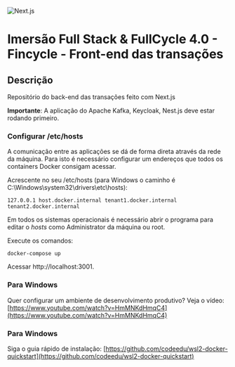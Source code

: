 ![Next.js](../img/nextjs.png)

# Imersão Full Stack & FullCycle 4.0 - Fincycle - Front-end das transações

## Descrição

Repositório do back-end das transações feito com Next.js

**Importante**: A aplicação do Apache Kafka, Keycloak, Nest.js deve estar rodando primeiro.

### Configurar /etc/hosts

A comunicação entre as aplicações se dá de forma direta através da rede da máquina.
Para isto é necessário configurar um endereços que todos os containers Docker consigam acessar.

Acrescente no seu /etc/hosts (para Windows o caminho é C:\Windows\system32\drivers\etc\hosts):
```
127.0.0.1 host.docker.internal tenant1.docker.internal tenant2.docker.internal
```
Em todos os sistemas operacionais é necessário abrir o programa para editar o *hosts* como Administrator da máquina ou root.

Execute os comandos:

```
docker-compose up
```

Acessar http://localhost:3001.

### Para Windows 

Quer configurar um ambiente de desenvolvimento produtivo? Veja o vídeo: [https://www.youtube.com/watch?v=HmMNKdHmqC4](https://www.youtube.com/watch?v=HmMNKdHmqC4) 

### Para Windows 

Siga o guia rápido de instalação: [https://github.com/codeedu/wsl2-docker-quickstart](https://github.com/codeedu/wsl2-docker-quickstart) 
